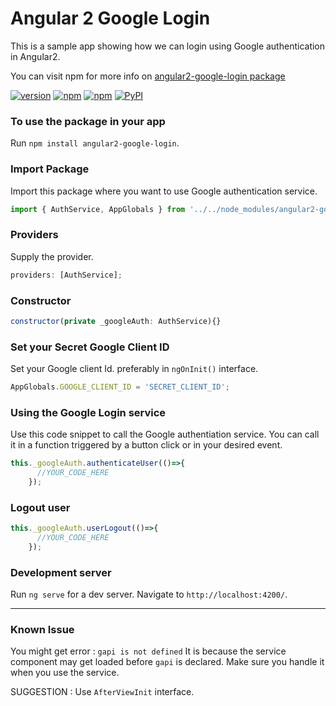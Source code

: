 # Angular 2 Google Login
This is a sample app showing how we can login using Google authentication in Angular2.

You can visit npm for more info on [angular2-google-login package](https://www.npmjs.com/package/angular2-google-login)

[![version](https://img.shields.io/badge/version-v1.0.7-orange.svg)]()
[![npm](https://img.shields.io/npm/v/npm.svg)]()
[![npm](https://img.shields.io/npm/l/express.svg)]()
[![PyPI](https://img.shields.io/badge/status-stable-brightgreen.svg)]()

### To use the package in your app
Run `npm install angular2-google-login`.

### Import Package 
Import this package where you want to use Google authentication service. 
```javascript
import { AuthService, AppGlobals } from '../../node_modules/angular2-google-login';
```

### Providers
Supply the provider.
```javascript
providers: [AuthService];
```

### Constructor 
```javascript
constructor(private _googleAuth: AuthService){}
```

### Set your Secret Google Client ID
Set your Google client Id. preferably in `ngOnInit()` interface.
```javascript
AppGlobals.GOOGLE_CLIENT_ID = 'SECRET_CLIENT_ID';
```

### Using the Google Login service 
Use this code snippet to call the Google authentiation service. You can call it in a function triggered by a button click or in your desired event.
```javascript
this._googleAuth.authenticateUser(()=>{
      //YOUR_CODE_HERE
    });
```

### Logout user
```javascript
this._googleAuth.userLogout(()=>{
      //YOUR_CODE_HERE
    });
```

### Development server
Run `ng serve` for a dev server. Navigate to `http://localhost:4200/`.

---
### Known Issue
You might get error : `gapi is not defined`
It is because the service component may get loaded before `gapi` is declared. Make sure you handle it when you use the service.

SUGGESTION : Use `AfterViewInit` interface.
